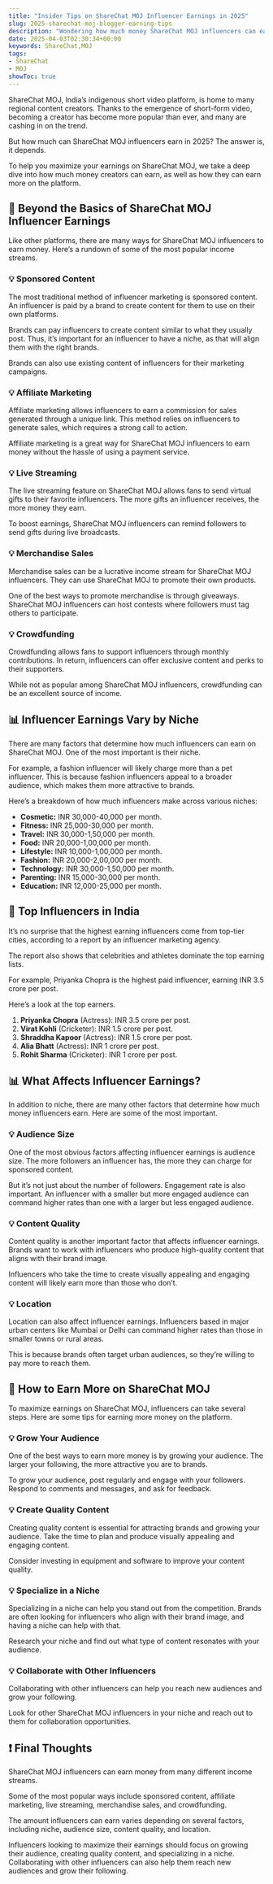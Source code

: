 ```yaml
---
title: "Insider Tips on ShareChat MOJ Influencer Earnings in 2025"
slug: 2025-sharechat-moj-blogger-earning-tips
description: "Wondering how much money ShareChat MOJ influencers can earn? Here are some insider tips on making money on ShareChat MOJ in 2025."
date: 2025-04-03T02:30:34+00:00
keywords: ShareChat,MOJ
tags:
- ShareChat
- MOJ
showToc: true
---
```


ShareChat MOJ, India’s indigenous short video platform, is home to many regional content creators. Thanks to the emergence of short-form video, becoming a creator has become more popular than ever, and many are cashing in on the trend. 

But how much can ShareChat MOJ influencers earn in 2025? The answer is, it depends. 

To help you maximize your earnings on ShareChat MOJ, we take a deep dive into how much money creators can earn, as well as how they can earn more on the platform.

## 📢 Beyond the Basics of ShareChat MOJ Influencer Earnings

Like other platforms, there are many ways for ShareChat MOJ influencers to earn money. Here’s a rundown of some of the most popular income streams.

### 💡 Sponsored Content

The most traditional method of influencer marketing is sponsored content. An influencer is paid by a brand to create content for them to use on their own platforms. 

Brands can pay influencers to create content similar to what they usually post. Thus, it’s important for an influencer to have a niche, as that will align them with the right brands. 

Brands can also use existing content of influencers for their marketing campaigns. 

### 💡 Affiliate Marketing

Affiliate marketing allows influencers to earn a commission for sales generated through a unique link. This method relies on influencers to generate sales, which requires a strong call to action.

Affiliate marketing is a great way for ShareChat MOJ influencers to earn money without the hassle of using a payment service. 

### 💡 Live Streaming

The live streaming feature on ShareChat MOJ allows fans to send virtual gifts to their favorite influencers. The more gifts an influencer receives, the more money they earn. 

To boost earnings, ShareChat MOJ influencers can remind followers to send gifts during live broadcasts.

### 💡 Merchandise Sales

Merchandise sales can be a lucrative income stream for ShareChat MOJ influencers. They can use ShareChat MOJ to promote their own products. 

One of the best ways to promote merchandise is through giveaways. ShareChat MOJ influencers can host contests where followers must tag others to participate. 

### 💡 Crowdfunding

Crowdfunding allows fans to support influencers through monthly contributions. In return, influencers can offer exclusive content and perks to their supporters. 

While not as popular among ShareChat MOJ influencers, crowdfunding can be an excellent source of income.

## 📊 Influencer Earnings Vary by Niche

There are many factors that determine how much influencers can earn on ShareChat MOJ. One of the most important is their niche. 

For example, a fashion influencer will likely charge more than a pet influencer. This is because fashion influencers appeal to a broader audience, which makes them more attractive to brands. 

Here’s a breakdown of how much influencers make across various niches:

- **Cosmetic:** INR 30,000-40,000 per month.
- **Fitness:** INR 25,000-30,000 per month.
- **Travel:** INR 30,000-1,50,000 per month.
- **Food:** INR 20,000-1,00,000 per month.
- **Lifestyle:** INR 10,000-1,00,000 per month.
- **Fashion:** INR 20,000-2,00,000 per month.
- **Technology:** INR 30,000-1,50,000 per month.
- **Parenting:** INR 15,000-30,000 per month.
- **Education:** INR 12,000-25,000 per month.

## 📢 Top Influencers in India

It’s no surprise that the highest earning influencers come from top-tier cities, according to a report by an influencer marketing agency. 

The report also shows that celebrities and athletes dominate the top earning lists. 

For example, Priyanka Chopra is the highest paid influencer, earning INR 3.5 crore per post.

Here’s a look at the top earners.

1. **Priyanka Chopra** (Actress): INR 3.5 crore per post.
2. **Virat Kohli** (Cricketer): INR 1.5 crore per post.
3. **Shraddha Kapoor** (Actress): INR 1.5 crore per post.
4. **Alia Bhatt** (Actress): INR 1 crore per post.
5. **Rohit Sharma** (Cricketer): INR 1 crore per post. 

## 📊 What Affects Influencer Earnings?

In addition to niche, there are many other factors that determine how much money influencers earn. Here are some of the most important.

### 💡 Audience Size

One of the most obvious factors affecting influencer earnings is audience size. The more followers an influencer has, the more they can charge for sponsored content. 

But it’s not just about the number of followers. Engagement rate is also important. An influencer with a smaller but more engaged audience can command higher rates than one with a larger but less engaged audience. 

### 💡 Content Quality

Content quality is another important factor that affects influencer earnings. Brands want to work with influencers who produce high-quality content that aligns with their brand image. 

Influencers who take the time to create visually appealing and engaging content will likely earn more than those who don’t. 

### 💡 Location 

Location can also affect influencer earnings. Influencers based in major urban centers like Mumbai or Delhi can command higher rates than those in smaller towns or rural areas. 

This is because brands often target urban audiences, so they’re willing to pay more to reach them. 

## 📢 How to Earn More on ShareChat MOJ

To maximize earnings on ShareChat MOJ, influencers can take several steps. Here are some tips for earning more money on the platform.

### 💡 Grow Your Audience

One of the best ways to earn more money is by growing your audience. The larger your following, the more attractive you are to brands. 

To grow your audience, post regularly and engage with your followers. Respond to comments and messages, and ask for feedback. 

### 💡 Create Quality Content

Creating quality content is essential for attracting brands and growing your audience. Take the time to plan and produce visually appealing and engaging content. 

Consider investing in equipment and software to improve your content quality. 

### 💡 Specialize in a Niche

Specializing in a niche can help you stand out from the competition. Brands are often looking for influencers who align with their brand image, and having a niche can help with that. 

Research your niche and find out what type of content resonates with your audience. 

### 💡 Collaborate with Other Influencers

Collaborating with other influencers can help you reach new audiences and grow your following. 

Look for other ShareChat MOJ influencers in your niche and reach out to them for collaboration opportunities. 

## ❗ Final Thoughts

ShareChat MOJ influencers can earn money from many different income streams. 

Some of the most popular ways include sponsored content, affiliate marketing, live streaming, merchandise sales, and crowdfunding. 

The amount influencers can earn varies depending on several factors, including niche, audience size, content quality, and location. 

Influencers looking to maximize their earnings should focus on growing their audience, creating quality content, and specializing in a niche. Collaborating with other influencers can also help them reach new audiences and grow their following.